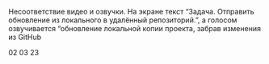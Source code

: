 Несоответствие видео и озвучки. На экране текст “Задача. Отправить обновление из локального в удалённый репозиторий.”, а голосом озвучивается “обновление локальной копии проекта, забрав изменения из GitHub

02 03 23